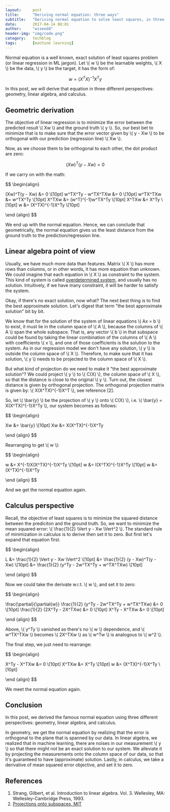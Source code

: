 ```yaml
---
layout:     post
title:      "Deriving normal equation: three ways"
subtitle:   "Deriving normal equation to solve least squares, in three different views"
date:       2017-04-14 08:01
author:     "wiseodd"
header-img: "img/code.png"
category:   techblog
tags:       [machine learning]
---
```


Normal equation is a well known, exact solution of least squares problem (or linear regression in ML jargon). Let \\( w \\) be the learnable weights, \\( X \\) be the data, \\( y \\) be the target, it has the form of:

$$ w = (X^TX)^{-1}X^Ty $$

In this post, we will derive that equation in three different perspectives: geometry, linear algebra, and calculus.


<h2 class="section-heading">Geometric derivation</h2>

The objective of linear regression is to minimize the error between the predicted result \\( Xw \\) and the ground truth \\( y \\). So, our best bet to minimize that is to make sure that the error vector given by \\( y - Xw \\) to be orthogonal with our prediction (regression line) \\( Xw \\).

Now, as we choose them to be orthogonal to each other, the dot product are zero:

$$ (Xw)^T(y - Xw) = 0 $$

If we carry on with the math:

$$ \begin{align}

(Xw)^T(y - Xw) &= 0 \\[10pt]
w^TX^Ty - w^TX^TXw &= 0 \\[10pt]
w^TX^TXw &= w^TX^Ty \\[10pt]
X^TXw &= (w^T)^{-1}w^TX^Ty \\[10pt]
X^TXw &= X^Ty \\[10pt]
w &= (X^TX)^{-1}X^Ty \\[10pt]

\end {align} $$

We end up with the normal equation. Hence, we can conclude that geometrically, the normal equation gives us the least distance from the ground truth to the prediction/regression line.


<h2 class="section-heading">Linear algebra point of view</h2>

Usually, we have much more data than features. Matrix \\( X \\) has more rows than columns, or in other words, it has more equation than unknown. We could imagine that each equation in \\( X \\) as constraint to the system. This kind of system is called [overdetermined system](https://en.wikipedia.org/wiki/Overdetermined_system), and usually has no solution. Intuitively, if we have many constraint, it will be harder to satisfy the system.

Okay, if there's no exact solution, now what? The next best thing is to find the best approximate solution. Let's digest that term "the best approximate solution" bit by bit.

We know that for the solution of the system of linear equations \\( Ax = b \\) to exist, it must lie in the column space of \\( A \\), because the columns of \\( A \\) span the whole subspace. That is, any vector \\( b \\) in that subspace could be found by taking the linear combination of the columns of \\( A \\) with coefficients \\( x \\), and one of those coefficients is the solution to the system. As in our regression model we don't have any solution, \\( y \\) is outside the column space of \\( X \\). Therefore, to make sure that it has solution, \\( y \\) needs to be projected to the column space of \\( X \\).

But what kind of projection do we need to make it "the best approximate solution"? We could project \\( y \\) to \\( C(X) \\), the column space of \\( X \\), so that the distance is close to the original \\( y \\). Turn out, the closest distance is given by orthogonal projection. The orthogonal projection matrix is given by: \\( X(X^TX)^{-1}X^T \\), see reference [2].

So, let \\( \bar{y} \\) be the projection of \\( y \\) onto \\( C(X) \\), i.e. \\( \bar{y} = X(X^TX)^{-1}X^Ty \\), our system becomes as follows:

$$ \begin{align}

Xw &= \bar{y} \\[10pt]
Xw &= X(X^TX)^{-1}X^Ty

\end {align} $$

Rearranging to get \\( w \\):

$$ \begin{align}

w  &= X^{-1}X(X^TX)^{-1}X^Ty \\[10pt]
w  &= I(X^TX)^{-1}X^Ty \\[10pt]
w  &= (X^TX)^{-1}X^Ty

\end {align} $$

And we get the normal equation again.


<h2 class="section-heading">Calculus perspective</h2>

Recall, the objective of least squares is to minimize the squared distance between the prediciton and the ground truth. So, we want to minimize the mean squared error: \\( \frac{1}{2} \Vert y - Xw \Vert^2 \\). The standard rule of minimization in calculus is to derive then set it to zero. But first let's expand that equation first.

$$ \begin{align}

L &= \frac{1}{2} \Vert y - Xw \Vert^2 \\[10pt]
  &= \frac{1}{2} (y - Xw)^T(y - Xw) \\[10pt]
  &= \frac{1}{2} (y^Ty - 2w^TX^Ty + w^TX^TXw) \\[10pt]

\end {align} $$

Now we could take the derivate w.r.t. \\( w \\), and set it to zero:

$$ \begin{align}

\frac{\partial}{\partial{w}} \frac{1}{2} (y^Ty - 2w^TX^Ty + w^TX^TXw) &= 0 \\[10pt]
\frac{1}{2} (2X^Ty - 2X^TXw) &= 0 \\[10pt]
X^Ty - X^TXw &= 0 \\[10pt]

\end {align} $$

Above, \\( y^Ty \\) vanished as there's no \\( w \\) dependence, and \\( w^TX^TXw \\) becomes \\( 2X^TXw \\) as \\( w^Tw \\) is analogous to \\( w^2 \\).

The final step, we just need to rearrange:

$$ \begin{align}

X^Ty - X^TXw &= 0 \\[10pt]
X^TXw &= X^Ty \\[10pt]
w &= (X^TX)^{-1}X^Ty \\[10pt]

\end {align} $$

We meet the normal equation again.


<h2 class="section-heading">Conclusion</h2>

In this post, we derived the famous normal equation using three different perspectives: geometry, linear algebra, and calculus.

In geometry, we get the normal equation by realizing that the error is orthogonal to the plane that is spanned by our data. In linear algebra, we realized that in machine learning, there are noises in our measurement \\( y \\) so that there might not be an exact solution to our system. We alleviate it by projecting the measurements onto the column space of our data, so that it's guaranteed to have (approximate) solution. Lastly, in calculus, we take a derivative of mean squared error objective, and set it to zero.


<h2 class="section-heading">References</h2>

1. Strang, Gilbert, et al. Introduction to linear algebra. Vol. 3. Wellesley, MA: Wellesley-Cambridge Press, 1993.
2. [Projections onto subspaces, MIT](https://ocw.mit.edu/courses/mathematics/18-06sc-linear-algebra-fall-2011/least-squares-determinants-and-eigenvalues/projections-onto-subspaces/MIT18_06SCF11_Ses2.2sum.pdf)